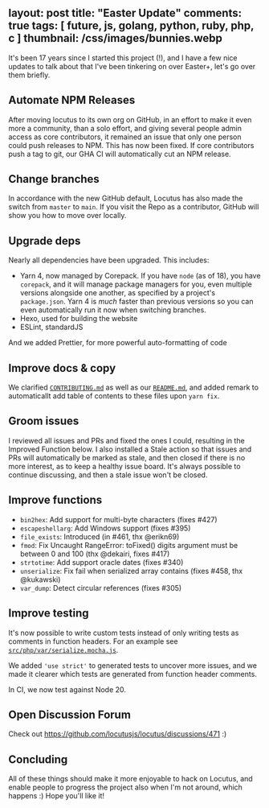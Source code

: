layout: post
title: "Easter Update"
comments: true
tags: [ future, js, golang, python, ruby, php, c ]
thumbnail: /css/images/bunnies.webp
---

It's been 17 years since I started this project (!), and I have a few nice updates to talk about that I've been tinkering on over Easter+, let's go over them briefly.

## Automate NPM Releases

After moving locutus to its own org on GitHub, in an effort to make it even more a community, than a solo effort, and giving several people admin access as core contributors, it remained an issue that only one person could push releases to NPM. This has now been fixed. If core contributors push a tag to git, our GHA CI will automatically cut an NPM release.

## Change branches

In accordance with the new GitHub default, Locutus has also made the switch from `master` to `main`. If you visit the Repo as a contributor, GitHub will show you how to move over locally.

## Upgrade deps

Nearly all dependencies have been upgraded. This includes:

- Yarn 4, now managed by Corepack. If you have `node` (as of 18), you have `corepack`, and it will manage package managers for you, even multiple versions alongside one another, as specified by a project's `package.json`. Yarn 4 is *much* faster than previous versions so you can even automatically run it now when switching branches.
- Hexo, used for building the website
- ESLint, standardJS

And we added Prettier, for more powerful auto-formatting of code

## Improve docs & copy

We clarified [`CONTRIBUTING.md`](https://github.com/locutusjs/locutus/blob/main/CONTRIBUTING.md) as well as our [`README.md`](https://github.com/locutusjs/locutus/blob/main/README.md), and added remark to automaticallt add table of contents to these files upon `yarn fix`.

## Groom issues

I reviewed all issues and PRs and fixed the ones I could, resulting in the Improved Function below. I also installed a Stale action so that issues and PRs will automatically be marked as stale, and then closed if there is no more interest, as to keep a healthy issue board. It's always possible to continue discussing, and then a stale issue won't be closed.

## Improve functions

- `bin2hex`: Add support for multi-byte characters (fixes #427)
- `escapeshellarg`: Add Windows support (fixes #395)
- `file_exists`: Introduced (in #461, thx @erikn69)
- `fmod`: Fix Uncaught RangeError: toFixed() digits argument must be between 0 and 100 (thx @dekairi, fixes #417)
- `strtotime`: Add support oracle dates (fixes #340)
- `unserialize`: Fix fail when serialized array contains (fixes #458, thx @kukawski)
- `var_dump`: Detect circular references (fixes #305)

## Improve testing

It's now possible to write custom tests instead of only writing tests as comments in function headers. For an example see [`src/php/var/serialize.mocha.js`](https://github.com/locutusjs/locutus/blob/main/src/php/var/serialize.mocha.js).

We added `'use strict'` to generated tests to uncover more issues, and we made it clearer which tests are generated from function header comments.

In CI, we now test against Node 20.

## Open Discussion Forum

Check out <https://github.com/locutusjs/locutus/discussions/471> :) 

## Concluding

All of these things should make it more enjoyable to hack on Locutus, and enable people to progress the project also when I'm not around, which happens :) Hope you'll like it!
